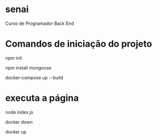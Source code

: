 # senai
Curso de Programador Back End

# Comandos de iniciação do projeto

npm init

npm install mongoose

docker-compose up --build

# executa a página
node index.js

docker down 

docker up